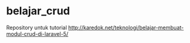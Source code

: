 # belajar_crud
Repository untuk tutorial http://karedok.net/teknologi/belajar-membuat-modul-crud-di-laravel-5/
